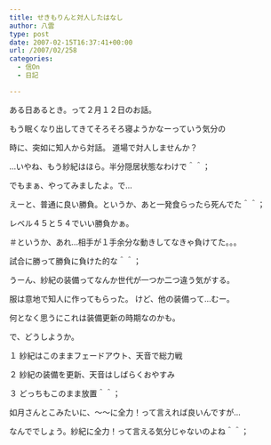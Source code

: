 ```yaml
---
title: せきもりんと対人したはなし
author: 八雲
type: post
date: 2007-02-15T16:37:41+00:00
url: /2007/02/258
categories:
  - 信On
  - 日記

---
```

ある日あるとき。って２月１２日のお話。
  
もう眠くなり出してきてそろそろ寝ようかなーっていう気分の
  
時に、突如に知人から対話。 道場で対人しませんか？
  
…いやね、もう紗紀はほら。半分隠居状態なわけで＾＾；

でもまぁ、やってみましたよ。で…
  
えーと、普通に良い勝負。というか、あと一発食らったら死んでた＾＾；
  
レベル４５と５４でいい勝負かぁ。
  
＃というか、あれ…相手が１手余分な動きしてなきゃ負けてた。。。

試合に勝って勝負に負けた的な＾＾；
  
うーん、紗紀の装備ってなんか世代が一つか二つ違う気がする。
  
服は意地で知人に作ってもらった。 けど、他の装備って…むー。
  
何となく思うにこれは装備更新の時期なのかも。
  
で、どうしようか。
  
１ 紗紀はこのままフェードアウト、天音で総力戦
  
２ 紗紀の装備を更新、天音はしばらくおやすみ
  
３ どっちもこのまま放置＾＾；

如月さんとこみたいに、～～に全力！って言えれば良いんですが…
  
なんででしょう。紗紀に全力！って言える気分じゃないのよね＾＾；